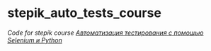 # stepik_auto_tests_course

*Code for stepik course [Автоматизация тестирования с помощью Selenium и Python](https://stepik.org/course/575/syllabus "Автоматизация тестирования с помощью Selenium и Python")*
